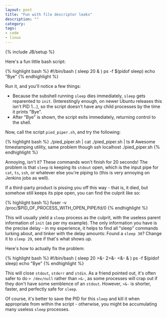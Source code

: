 ```yaml
---
layout: post
title: "Fun with file descriptor leaks"
description: ""
category: 
tags:
- code
- linux
---
```

{% include JB/setup %}

Here's a fun little bash script:

{% highlight bash %}
#!/bin/bash
(
  sleep 20 &
)
ps -f $(pidof sleep)
echo "Bye"
{% endhighlight %}

Run it, and you'll notice a few things: 

* Because the subshell running `sleep` dies immediately, `sleep` gets reparented to `init`. (Interestingly enough, on newer Ubuntu releases this isn't PID 1...), so the script doesn't have any child processes by the time it prints "Bye".
* After "Bye" is shown, the script exits immediately, returning control to the shell.

Now, call the script `pied_piper.sh`, and try the following:

{% highlight bash %}
./pied_piper.sh | cat
./pied_piper.sh | ts  # Awesome timestamping utility, same problem though
ssh localhost ./pied_piper.sh
{% endhighlight %}

Annoying, isn't it? These commands won't finish for 20 seconds! The problem is that `sleep` is keeping its `stdout` open, which is the input pipe for `cat`, `ts`, `ssh`, or whatever else you're piping to (this is very annoying on Jenkins jobs as well).

If a third-party product is pissing you off this way - that is, it died, but somehow still keeps its pipe open, you can find the culprit like so:

{% highlight bash %}
fuser -v /proc/$PID_OF_PROCESS_WITH_OPEN_PIPE/fd/0
{% endhighlight %}

This will usually yield a `sleep` process as the culprit, with the useless parent information of `init` (as per my example). The only information you have is the precise delay - in my experience, it helps to find all "sleep" commands lurking about, and tinker with the delay amounts: Found a `sleep 30`? Change it to `sleep 29`, see if that's what shows up.

Here's how to actually fix the problem:

{% highlight bash %}
#!/bin/bash
(
  sleep 20 >&- 2>&- <&- &
)
ps -f $(pidof sleep)
echo "Bye"
{% endhighlight %}

This will close `stdout`, `stderr` and `stdin`. As a friend pointed out, it's often safer to do `> /dev/null` rather than `>&-`, as some processes will crap out if they don't have some semblence of an `stdout`. However, `>&-` is shorter, faster, and perfectly safe for `sleep`.

Of course, it's better to save the PID for this `sleep` and kill it when appropriate from within the script - otherwise, you might be accumulating many useless `sleep` processes.

